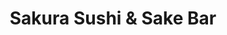 ---
layout: place
title: "Sakura Sushi & Sake Bar"
permalink: /texas/frisco/sakura-sushi-sake-bar.html
stateAbbr: TX
stateName: Texas
cityName: Frisco
seo:
  name: "Sakura Sushi & Sake Bar"
  type: Restaurant
  links: http://sakura-frisco.com/
description: "Sakura Sushi & Sake Bar serves delicious sushi in Frisco, Texas. Try fresh Japanese dishes for a great dining experience. "
place_id: ChIJpWdXU1k7TIYRkR3rP1UELkk
photos:
  - name: >-
      places/ChIJpWdXU1k7TIYRkR3rP1UELkk/photos/AeeoHcLjc6ByyYKv6eYhYVrT5xPNq64jxfcoukXpA3j2ZzS0-LTfp2QxKwomf69VLZzOzDqMNxAe6S0wV8mO2lE3CHhrBVCLtPsWul7M3bysdSu3PUUTCB9iCQPAM3ITQdctHHjAbQU3Ef-hIuFuHhpEZ4htxbKz3eAh2qE8ymy0QtuRiSukxaPmIPGCPRuB2BnxoTMB4KvWYX794ZY91zZxGGDGbxr8pf0iFzjq1ttu7-oavOk8UaxKAUxmHTrkfsly-JXagt99GgNRP_3AZpfc81juhe7Stk4z9ErKfZdSBM0G1Q
    widthPx: 1440
    heightPx: 810
    authorAttributions:
      - displayName: Sakura Sushi & Sake Bar
        uri: https://maps.google.com/maps/contrib/110761764112332634175
        photoUri: >-
          https://lh3.googleusercontent.com/a-/ALV-UjWDS5ASje5DDYQ7zeSQCHjuaoHQLodVrL94GmgVc6LDy-k4AQJe=s100-p-k-no-mo
    flagContentUri: >-
      https://www.google.com/local/imagery/report/?cb_client=maps_api_places.places_api&image_key=!1e10!2sAF1QipMnKMPvweVD0p0wKyA1K1KagYCfhO2l36PgCucS&hl=en-US
    googleMapsUri: >-
      https://www.google.com/maps/place//data=!3m4!1e2!3m2!1sAF1QipMnKMPvweVD0p0wKyA1K1KagYCfhO2l36PgCucS!2e10!4m2!3m1!1s0x864c3b59535767a5:0x492e04553feb1d91
  - name: >-
      places/ChIJpWdXU1k7TIYRkR3rP1UELkk/photos/AeeoHcJ6bQBt61UFsq-Fczty0E8TK6Nu9cMayhXPutT65BxDt2rKa2jPSpZDMQ92TFq6XHrdnRApv7IR3fdR3Wn09k77b5jBwLdvv6nZEL0vMaX1iLzcTrrswgiQKvg6maJbu0M8M7hTz9CLOrxfVuu1yNwCG3XyQQAPlzlw-3wkCRc9H7kle-fxRfQCjmqLD0yYADBU6AC9GASyfb5V79cu452k6yQFdCGPlBENF2XwLyMHgWpnc2djwjN6nRRv90F9cxvEpbJxq6w4aimXJRiMppZ-5jXZ96hiP6MgFMhBv8uJlA
    widthPx: 4032
    heightPx: 1960
    authorAttributions:
      - displayName: Sakura Sushi & Sake Bar
        uri: https://maps.google.com/maps/contrib/110761764112332634175
        photoUri: >-
          https://lh3.googleusercontent.com/a-/ALV-UjWDS5ASje5DDYQ7zeSQCHjuaoHQLodVrL94GmgVc6LDy-k4AQJe=s100-p-k-no-mo
    flagContentUri: >-
      https://www.google.com/local/imagery/report/?cb_client=maps_api_places.places_api&image_key=!1e10!2sAF1QipPdeMSkOI3z2njZFupbMwwEoC4aOelUKhsgbBcm&hl=en-US
    googleMapsUri: >-
      https://www.google.com/maps/place//data=!3m4!1e2!3m2!1sAF1QipPdeMSkOI3z2njZFupbMwwEoC4aOelUKhsgbBcm!2e10!4m2!3m1!1s0x864c3b59535767a5:0x492e04553feb1d91
  - name: >-
      places/ChIJpWdXU1k7TIYRkR3rP1UELkk/photos/AeeoHcLEPpOP0El2O4aVTd98T6S1YW6zAL7IyFXMm5uqM7On2JQTL0Xpo0CtZIJSBvJsC6G6MvXqIMomHM6CKw7SRjPRYW8hxc5xhEsLaPQ8ruo3pUhrP9wXYfvWLvYzeQdphfPBwix6c97qimrsWMooGkQDGdCq-NEDLyvDubbVHvx-yGn_sC3oLeylrl8KY-uMHU4RbdEhlCWNQE2K5pwmH9iFNLrAqEOm1xTczYecXOivzVRFZFA69lINuPnjlrOmcbTGt-sytunGjQL9_uTQ58AdA4e9Gn8EAaEf5f4WN88wq-kx08zZVMYMxD-y9eFEM8C8reoaYLQde28i82tfiDJqMgmQHD1cnmM7ZoZpUHt8p02j3f8YhOxnvs7ud6yFVCe44q7ffjlxoTc2aN9ry3qt3EmNwtSLf9i_y-8zBoldVQ
    widthPx: 4800
    heightPx: 3600
    authorAttributions:
      - displayName: Lissa Duty
        uri: https://maps.google.com/maps/contrib/109937412901790306667
        photoUri: >-
          https://lh3.googleusercontent.com/a-/ALV-UjWRSF72N56mgUbZwR5yjDQUuyLtu3NjNhtPvSezcK_BRdbdxCAQ=s100-p-k-no-mo
    flagContentUri: >-
      https://www.google.com/local/imagery/report/?cb_client=maps_api_places.places_api&image_key=!1e10!2sCIHM0ogKEICAgMCI7ZKrVw&hl=en-US
    googleMapsUri: >-
      https://www.google.com/maps/place//data=!3m4!1e2!3m2!1sCIHM0ogKEICAgMCI7ZKrVw!2e10!4m2!3m1!1s0x864c3b59535767a5:0x492e04553feb1d91
  - name: >-
      places/ChIJpWdXU1k7TIYRkR3rP1UELkk/photos/AeeoHcKYRoFSnSQLBzKfm2z6vsyvsPRTe_cLY37Q3fX_hqg1qdJWN58IrY6rgZ_u5udiFGF-Ydu2BG2ztXFEJOlhN2jodFGNgNAsjh7DuFDIsElqjl1GldaDmFw7HBwH10WuV4esCobgsloGhkTOSM3N6nfAN8pRvLGZGQLig94sYr6FNI3gFZk0kD4qohouwWIhuPRboerf1MP7RBxO0QBv7630sJvroJTT48MEZ1EI8cm73COPW1BM9u8B5PXhftqea83UqkPAWfScJ-iWPtTZQCCuN4sZMunGclQnpdZ8QbMcch797i9BuZzK-2IsddXehYC7LUhBp3AjIb7FA1P6QCIKQil7WcbCXTejfukZGLZvFNKu2bRqb0Ia1t32VgUDOUlyfJEgU2wcyjqkaNaEuF13PzARIfyDP859O2mt-ZNmsgc
    widthPx: 4000
    heightPx: 3000
    authorAttributions:
      - displayName: Nicolas Berlanga
        uri: https://maps.google.com/maps/contrib/109243765736009475913
        photoUri: >-
          https://lh3.googleusercontent.com/a-/ALV-UjV97Y3uNTgBU9tAkPFdMNsGw7Qo8vcz124UgOaTGUj95O0gYqj_Vg=s100-p-k-no-mo
    flagContentUri: >-
      https://www.google.com/local/imagery/report/?cb_client=maps_api_places.places_api&image_key=!1e10!2sCIHM0ogKEICAgIDbpv3kuQE&hl=en-US
    googleMapsUri: >-
      https://www.google.com/maps/place//data=!3m4!1e2!3m2!1sCIHM0ogKEICAgIDbpv3kuQE!2e10!4m2!3m1!1s0x864c3b59535767a5:0x492e04553feb1d91
  - name: >-
      places/ChIJpWdXU1k7TIYRkR3rP1UELkk/photos/AeeoHcKEhfKHfnn2_yaQX0soKJEeJh-1f8e809Vmnt-cpK4eSVTO1Jtsj0sm8IwrIHBy_xkqvqY0dmL9QRYzIiIoc26jS_keFatG_zV0msdQEHWc48tAkLY6-arvkLu-lHOzChYYvnwB47VxeT-tq1UIFIPxY8gbywvUxVBk9uWuGT38G27csXxxE9EBvj0zfGj1qs6oLPFafZ052var7gQB-lmmVvpDNL9QPh8K94ePPoiSWyyFDVRFbr-el6Ll-hh1L6CP0v22yGhb8RxK_6kmGtHqM7cOhjrxt7Gnv1eFHKMd_oiRucMyqWQVa_4JjNYHWnJ9vGP3_1A7NLJ665-4coqQJICot6In6tuxpeSkBsEY2zlyn3vlcVBVz-FT_6_52bn7KJsWTdU7Nu_wwmfIhJlkeROCm1NHu67RQ-fBUBc
    widthPx: 4032
    heightPx: 3024
    authorAttributions:
      - displayName: Jack Warren
        uri: https://maps.google.com/maps/contrib/105017045869804435295
        photoUri: >-
          https://lh3.googleusercontent.com/a-/ALV-UjVMehBRPtGptFmfrRqAjJcV9gm8eLfIQZKL3yA80DOPrfXM2iEc=s100-p-k-no-mo
    flagContentUri: >-
      https://www.google.com/local/imagery/report/?cb_client=maps_api_places.places_api&image_key=!1e10!2sCIHM0ogKEICAgICz8ZCeCg&hl=en-US
    googleMapsUri: >-
      https://www.google.com/maps/place//data=!3m4!1e2!3m2!1sCIHM0ogKEICAgICz8ZCeCg!2e10!4m2!3m1!1s0x864c3b59535767a5:0x492e04553feb1d91
  - name: >-
      places/ChIJpWdXU1k7TIYRkR3rP1UELkk/photos/AeeoHcJzPuChVhYKx_Oc56gmKaY5L8gkWqEI1RmiJioxnSK79NCGlm5XK4G1JdXtaiQu4TQ5Oq2K4GeNeNxpbF-A4QrRiMqqquNAx9ROAg_uyzghnC7yvY6qtsHpxu2k4waTx6aWcF4XYDkrwy-IxSkx2qbylXQjC4UX54rFjq_sq4cJfVixFuOp2WdzAdAomT1ZNqt9k1yaaRwOux7HWlMKL7LLhD-Iu7ugzi657L2pkWKazYisx1e2grktzz9Qs5UxT4WgVv_QMBAF16F-iwsprlcK2_xQ-bmBzDf9alkqUE1s23gJIaCaZ1-lZDkSw5TMgPGuwoyYlLDPWEvafdhlHRZ0stU829i1VgdnNFO77YX6RNNUThW5dBf3kCAk5odCK1z3Hew4IethbQg09PGdDI7VF96H3Uf9eA3ZJBvfCMwgCQ
    widthPx: 4032
    heightPx: 3024
    authorAttributions:
      - displayName: Dr. Jose Bronet
        uri: https://maps.google.com/maps/contrib/101775604949045732351
        photoUri: >-
          https://lh3.googleusercontent.com/a-/ALV-UjU2zOfZffpok5d0T17NtSI7PSVLLXayEJMCspFzlSqjW6Tbvwlk=s100-p-k-no-mo
    flagContentUri: >-
      https://www.google.com/local/imagery/report/?cb_client=maps_api_places.places_api&image_key=!1e10!2sCIHM0ogKEICAgIDLudWVJA&hl=en-US
    googleMapsUri: >-
      https://www.google.com/maps/place//data=!3m4!1e2!3m2!1sCIHM0ogKEICAgIDLudWVJA!2e10!4m2!3m1!1s0x864c3b59535767a5:0x492e04553feb1d91
  - name: >-
      places/ChIJpWdXU1k7TIYRkR3rP1UELkk/photos/AeeoHcJbi7ayBPQ7ndxgcXXDzFopudYATqfMKxahyZz-_e_rgAla0MPwFhOY_iSXWv7NlYXL98S6l2phFY8GvRU3WgrH1NpprFMnCJv5S1o7iSi-HoXAUIId0Ny2J30gdRbuZpkwx-YMSrZ94llHV-4zDGgk06fEcd8txEbfsx_3Koo9jLhHmJQvgDbKZ7_xvRTL11tmLR9ewkNJYIyEKz65KjIoWbvjpLMRme4UTOlnRN7Pe23Oyo7ZaM8AOHyOgtQnE6h4AqpOflQeByFiMEZudmQcWekZeaefd20JIYvwXIjI_1X4-d6slP7zMX4LN1QgI1g0d7dNR9B2dzZQqFj_Zn8Rf1Kqw3K03I0PFq0QG3PNWdD7aPRAMsx_3D941Co_4RVAkN2U8kYX7psry-r2e44l_MlJH5dYXFYXqDM
    widthPx: 3024
    heightPx: 4032
    authorAttributions:
      - displayName: Dj Slant
        uri: https://maps.google.com/maps/contrib/118298890781902773713
        photoUri: >-
          https://lh3.googleusercontent.com/a/ACg8ocIqj66uOTM_QqpKBHi5eBowGLMVjHU1wLBTR9fUCwQwfu-RcfOi=s100-p-k-no-mo
    flagContentUri: >-
      https://www.google.com/local/imagery/report/?cb_client=maps_api_places.places_api&image_key=!1e10!2sCIHM0ogKEICAgIDyxcFL&hl=en-US
    googleMapsUri: >-
      https://www.google.com/maps/place//data=!3m4!1e2!3m2!1sCIHM0ogKEICAgIDyxcFL!2e10!4m2!3m1!1s0x864c3b59535767a5:0x492e04553feb1d91
  - name: >-
      places/ChIJpWdXU1k7TIYRkR3rP1UELkk/photos/AeeoHcJC-wdkFlvNeE5DAPpWGg5S6v56BCcBBLGEi8wjLyokxQGEEjs_HRF4SCMwNBJMrJn2el7jzumdlBAfwEmGk9vVaKYFpRi5fDn6daIgKNkv03Bt-3EaTlAJKQ-5rGQNmGcWoEBvrhHjO5pF30QzVFe-8_dP_gqbpPQBBMGv7-yeXTzRivnSSqaKXsTYQUJgC8H-Y0DHV7fdZmPt9KbWKIUEMseHH2aC3ZjRLuMnW3bZ6zWn2k2nMD7uz-ISgQwZlYye1VJp2LZQfcRYe_zp51BXxeZTdQk1T67CIDGnAhUO7zji0QzgdBzyTbkM39ZVxWDG3GdQEUbgmr7St_fzNvKYVpiXKRMG5vJquGy8EH3veBws5COlA91iecj9PdMhPgWeSBLKEbY4_g_LbTGRPJv9eTbavYJBn-iVhEn47C3vXmsP
    widthPx: 4624
    heightPx: 3472
    authorAttributions:
      - displayName: Paul Drew
        uri: https://maps.google.com/maps/contrib/103153377613062340528
        photoUri: >-
          https://lh3.googleusercontent.com/a-/ALV-UjWlsMOC8THS7YGZUjroV-8lGmfNEyfkqq2xUqepQtLbZiBJebdMGQ=s100-p-k-no-mo
    flagContentUri: >-
      https://www.google.com/local/imagery/report/?cb_client=maps_api_places.places_api&image_key=!1e10!2sCIHM0ogKEICAgIC_lce_zgE&hl=en-US
    googleMapsUri: >-
      https://www.google.com/maps/place//data=!3m4!1e2!3m2!1sCIHM0ogKEICAgIC_lce_zgE!2e10!4m2!3m1!1s0x864c3b59535767a5:0x492e04553feb1d91
  - name: >-
      places/ChIJpWdXU1k7TIYRkR3rP1UELkk/photos/AeeoHcL9nwvFoqqmE3LAVRZkrKKQUV5sTldMyjS_XeBnK0mRxOmQ8FnymEPLxbAON3DbBhGQsDgW3OHRu3gnV7mxMD1EWkVjxxcGZ7LMg7X45l4l7rsj0hWhb3sUFZfNaUhKxio5Nfg5ha7oUpa6h1CsMHwV0wLFOAwgsRBWI7hhBdxEYxsQ-J3U6_juNPGfPIo7-cI_6rT5wVL56-Sv-zjoxqxHcUaRr_tuQ26IuX2wBGcbffWLgNAnFHEm8BdV9-PAIzLjJyKQ_Pre9bhxVOWUgZ2HI6u07K9LrKjY3yvu3CkF7rsPWf4j19AcIW_wdwXjJ9UmN4yprFQn53vUAg_1CVI2A3xvAbA5mRO6hivLqi8xssK0R6nGqN5glXQvq4dkEx4vSqD4TEkDwfq-GKNGiNfFVBy4eqWa5uETFtxZqFWOWw
    widthPx: 4000
    heightPx: 3000
    authorAttributions:
      - displayName: Fawad Ansari
        uri: https://maps.google.com/maps/contrib/108509770586552872938
        photoUri: >-
          https://lh3.googleusercontent.com/a-/ALV-UjXdPMCVEWvlAphZi0hHCBos38JVLexM68QrbMusAuJMr2Ju_0Ux2w=s100-p-k-no-mo
    flagContentUri: >-
      https://www.google.com/local/imagery/report/?cb_client=maps_api_places.places_api&image_key=!1e10!2sCIHM0ogKEICAgICqpqH9Gg&hl=en-US
    googleMapsUri: >-
      https://www.google.com/maps/place//data=!3m4!1e2!3m2!1sCIHM0ogKEICAgICqpqH9Gg!2e10!4m2!3m1!1s0x864c3b59535767a5:0x492e04553feb1d91
  - name: >-
      places/ChIJpWdXU1k7TIYRkR3rP1UELkk/photos/AeeoHcKuD5RP3X2DLi21-707h0QdwxmwqsgP7OW1HVzFVGn65OV0EyJr83j9fFtX9FlDuKxJSQloOGUjNhNKDc0kTTNOfcnNetNfCQWHv6KyH6kYeqHTpST2_aNjcgtNY6AyKTXY_As_gmS2wZv4BSjFV45MneHMqRLW9jJaD9Fn1izP1NfI-B30JkVwcbaW926DPEmu4qXZBCrpdQE0Ji3DhM6CTYK7CnfU6ivYC8xOTL1_IpvS_JO5YpnfltbH7fGRSQ7joSDBH_ZCu42c_zWiKCTSW7iiedE7GSf9lqKK6hFmBDT7bdTA-JlbQqi-LH_CgpIyNa_QjJfs8wdaTrFz5Rafoz38PEds5mbxpimTtSMZDeUbHvwxTCmh-vSeMt2Wyc_eYNVLSsA24swIwyP6praqNwwRZ_ZMZymsnbNDNQRpPg
    widthPx: 3000
    heightPx: 4000
    authorAttributions:
      - displayName: Ji Sun Kim
        uri: https://maps.google.com/maps/contrib/117432029238814536282
        photoUri: >-
          https://lh3.googleusercontent.com/a-/ALV-UjW2qDafY23JAz0Bq57-X7CzVjiZknvE9keasWMpPlJP-ZltT5fQ=s100-p-k-no-mo
    flagContentUri: >-
      https://www.google.com/local/imagery/report/?cb_client=maps_api_places.places_api&image_key=!1e10!2sCIHM0ogKEICAgMDw3dSBSw&hl=en-US
    googleMapsUri: >-
      https://www.google.com/maps/place//data=!3m4!1e2!3m2!1sCIHM0ogKEICAgMDw3dSBSw!2e10!4m2!3m1!1s0x864c3b59535767a5:0x492e04553feb1d91
address: 1221 Legacy Dr STE 102, Frisco, TX 75034, USA
street: 1221 Legacy Dr STE 102
city: Frisco
state: TX
zip: '75034'
country: USA
neighborhood: Legacy Commons
latitude: '33.088333'
longitude: '-96.839722'
accessibility_options:
  wheelchairAccessibleParking: true
  wheelchairAccessibleEntrance: true
  wheelchairAccessibleRestroom: true
  wheelchairAccessibleSeating: true
business_status: OPERATIONAL
name: Sakura Sushi & Sake Bar
google_maps_links:
  directionsUri: >-
    https://www.google.com/maps/dir//''/data=!4m7!4m6!1m1!4e2!1m2!1m1!1s0x864c3b59535767a5:0x492e04553feb1d91!3e0
  placeUri: https://maps.google.com/?cid=5273156977888533905
  writeAReviewUri: >-
    https://www.google.com/maps/place//data=!4m3!3m2!1s0x864c3b59535767a5:0x492e04553feb1d91!12e1
  reviewsUri: >-
    https://www.google.com/maps/place//data=!4m4!3m3!1s0x864c3b59535767a5:0x492e04553feb1d91!9m1!1b1
  photosUri: >-
    https://www.google.com/maps/place//data=!4m3!3m2!1s0x864c3b59535767a5:0x492e04553feb1d91!10e5
primary_type: Sushi Restaurant
opening_hours:
  regular: null
  current: null
secondary_opening_hours:
  regular:
    weekdayDescriptions: null
    type: null
  current:
    weekdayDescriptions: null
    type: null
phone: (214) 618-1807
price_level: PRICE_LEVEL_MODERATE
price_range: null
rating: '4.6'
rating_count: 394
website: http://sakura-frisco.com/
reviews: null
parking_options: null
payment_options: null
allow_dogs: null
curbside_pickup: null
delivery: null
dine_in: null
good_for_children: null
good_for_groups: null
good_for_sports: null
live_music: null
menu_for_children: null
outdoor_seating: null
reservable: null
restroom: null
serves_beer: null
serves_breakfast: null
serves_brunch: null
serves_cocktails: null
serves_coffee: null
serves_dinner: null
serves_dessert: null
serves_lunch: null
serves_vegetarian_food: null
serves_wine: null
takeout: null
summary: null

---